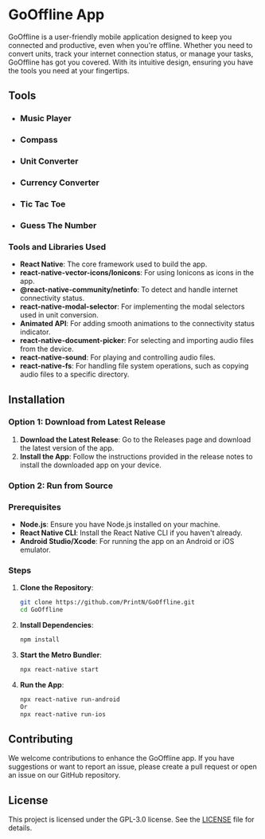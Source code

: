 # GoOffline App
GoOffline is a user-friendly mobile application designed to keep you connected and productive, even when you're offline. Whether you need to convert units, track your internet connection status, or manage your tasks, GoOffline has got you covered. With its intuitive design, ensuring you have the tools you need at your fingertips.

## Tools

- ### Music Player
- ### Compass
- ### Unit Converter
- ### Currency Converter
- ### Tic Tac Toe
- ### Guess The Number

### Tools and Libraries Used
- **React Native**: The core framework used to build the app.
- **react-native-vector-icons/Ionicons**: For using Ionicons as icons in the app.
- **@react-native-community/netinfo**: To detect and handle internet connectivity status.
- **react-native-modal-selector**: For implementing the modal selectors used in unit conversion.
- **Animated API**: For adding smooth animations to the connectivity status indicator.
- **react-native-document-picker**: For selecting and importing audio files from the device.
- **react-native-sound**: For playing and controlling audio files.
- **react-native-fs**: For handling file system operations, such as copying audio files to a specific directory.

## Installation
### Option 1: Download from Latest Release
1. **Download the Latest Release**: Go to the Releases page and download the latest version of the app.
2. **Install the App**: Follow the instructions provided in the release notes to install the downloaded app on your device.

### Option 2: Run from Source
### Prerequisites
- **Node.js**: Ensure you have Node.js installed on your machine.
- **React Native CLI**: Install the React Native CLI if you haven't already.
- **Android Studio/Xcode**: For running the app on an Android or iOS emulator.

### Steps
1. **Clone the Repository**:
   ```bash
   git clone https://github.com/PrintN/GoOffline.git
   cd GoOffline
2. **Install Dependencies**:
   ```bash
   npm install
3. **Start the Metro Bundler**:
   ```bash
   npx react-native start
4. **Run the App**:
   ```bash
   npx react-native run-android
   Or
   npx react-native run-ios
## Contributing
We welcome contributions to enhance the GoOffline app. If you have suggestions or want to report an issue, please create a pull request or open an issue on our GitHub repository.

## License
This project is licensed under the GPL-3.0 license. See the [LICENSE](LICENSE) file for details.
